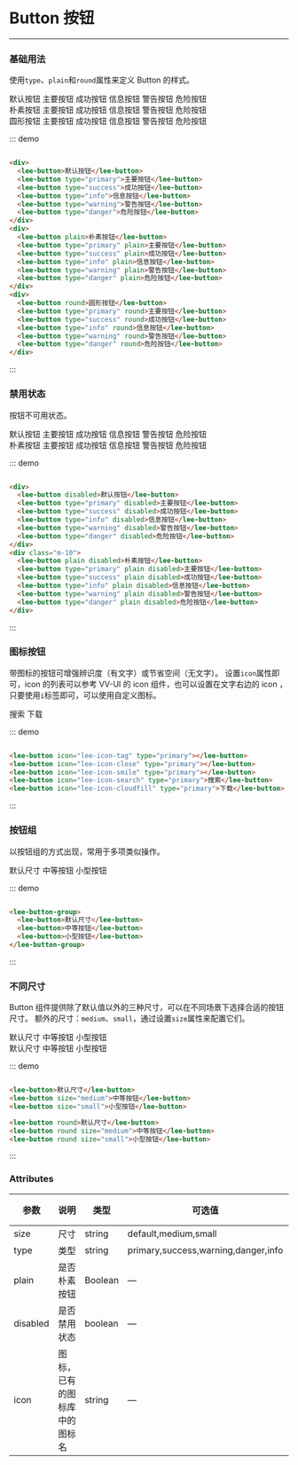 # Button 按钮
----
### 基础用法
使用```type```、```plain```和```round```属性来定义 Button 的样式。

<div class="demo-block">
  <div>
    <lee-button>默认按钮</lee-button>
    <lee-button type="primary">主要按钮</lee-button>
    <lee-button type="success">成功按钮</lee-button>
    <lee-button type="info">信息按钮</lee-button>
    <lee-button type="warning">警告按钮</lee-button>
    <lee-button type="danger">危险按钮</lee-button>
  </div>
  <div class="m-10">
    <lee-button plain>朴素按钮</lee-button>
    <lee-button type="primary" plain>主要按钮</lee-button>
    <lee-button type="success" plain>成功按钮</lee-button>
    <lee-button type="info" plain>信息按钮</lee-button>
    <lee-button type="warning" plain>警告按钮</lee-button>
    <lee-button type="danger" plain>危险按钮</lee-button>
  </div>
  <div class="m-10">
    <lee-button round>圆形按钮</lee-button>
    <lee-button type="primary" round>主要按钮</lee-button>
    <lee-button type="success" round>成功按钮</lee-button>
    <lee-button type="info" round>信息按钮</lee-button>
    <lee-button type="warning" round>警告按钮</lee-button>
    <lee-button type="danger" round>危险按钮</lee-button>
  </div>
</div>

::: demo
```html

<div>
  <lee-button>默认按钮</lee-button>
  <lee-button type="primary">主要按钮</lee-button>
  <lee-button type="success">成功按钮</lee-button>
  <lee-button type="info">信息按钮</lee-button>
  <lee-button type="warning">警告按钮</lee-button>
  <lee-button type="danger">危险按钮</lee-button>
</div>
<div>
  <lee-button plain>朴素按钮</lee-button>
  <lee-button type="primary" plain>主要按钮</lee-button>
  <lee-button type="success" plain>成功按钮</lee-button>
  <lee-button type="info" plain>信息按钮</lee-button>
  <lee-button type="warning" plain>警告按钮</lee-button>
  <lee-button type="danger" plain>危险按钮</lee-button>
</div>
<div>
  <lee-button round>圆形按钮</lee-button>
  <lee-button type="primary" round>主要按钮</lee-button>
  <lee-button type="success" round>成功按钮</lee-button>
  <lee-button type="info" round>信息按钮</lee-button>
  <lee-button type="warning" round>警告按钮</lee-button>
  <lee-button type="danger" round>危险按钮</lee-button>
</div>

```
:::

### 禁用状态

按钮不可用状态。

<div class="demo-block">
  <div>
    <lee-button disabled>默认按钮</lee-button>
    <lee-button type="primary" disabled>主要按钮</lee-button>
    <lee-button type="success" disabled>成功按钮</lee-button>
    <lee-button type="info" disabled>信息按钮</lee-button>
    <lee-button type="warning" disabled>警告按钮</lee-button>
    <lee-button type="danger" disabled>危险按钮</lee-button>
  </div>
  <div class="m-10">
    <lee-button plain disabled>朴素按钮</lee-button>
    <lee-button type="primary" plain disabled>主要按钮</lee-button>
    <lee-button type="success" plain disabled>成功按钮</lee-button>
    <lee-button type="info" plain disabled>信息按钮</lee-button>
    <lee-button type="warning" plain disabled>警告按钮</lee-button>
    <lee-button type="danger" plain disabled>危险按钮</lee-button>
  </div>
</div>

::: demo
```html

<div>
  <lee-button disabled>默认按钮</lee-button>
  <lee-button type="primary" disabled>主要按钮</lee-button>
  <lee-button type="success" disabled>成功按钮</lee-button>
  <lee-button type="info" disabled>信息按钮</lee-button>
  <lee-button type="warning" disabled>警告按钮</lee-button>
  <lee-button type="danger" disabled>危险按钮</lee-button>
</div>
<div class="m-10">
  <lee-button plain disabled>朴素按钮</lee-button>
  <lee-button type="primary" plain disabled>主要按钮</lee-button>
  <lee-button type="success" plain disabled>成功按钮</lee-button>
  <lee-button type="info" plain disabled>信息按钮</lee-button>
  <lee-button type="warning" plain disabled>警告按钮</lee-button>
  <lee-button type="danger" plain disabled>危险按钮</lee-button>
</div>

```
:::

### 图标按钮
带图标的按钮可增强辨识度（有文字）或节省空间（无文字）。
设置```icon```属性即可，icon 的列表可以参考 VV-UI 的 icon 组件，也可以设置在文字右边的 icon ，只要使用```i```标签即可，可以使用自定义图标。
<div class="demo-block">
  <lee-button icon="lee-icon-tag" type="primary"></lee-button>
  <lee-button icon="lee-icon-close" type="primary"></lee-button>
  <lee-button icon="lee-icon-smile" type="primary"></lee-button>
  <lee-button icon="lee-icon-search" type="primary">搜索</lee-button>
  <lee-button icon="lee-icon-cloudfill" type="primary">下载</lee-button>
</div>

::: demo
```html

<lee-button icon="lee-icon-tag" type="primary"></lee-button>
<lee-button icon="lee-icon-close" type="primary"></lee-button>
<lee-button icon="lee-icon-smile" type="primary"></lee-button>
<lee-button icon="lee-icon-search" type="primary">搜索</lee-button>
<lee-button icon="lee-icon-cloudfill" type="primary">下载</lee-button>

```
:::

### 按钮组
以按钮组的方式出现，常用于多项类似操作。
<div class="demo-block">
  <lee-button-group>
    <lee-button>默认尺寸</lee-button>
    <lee-button>中等按钮</lee-button>
    <lee-button>小型按钮</lee-button>
  </lee-button-group>
</div>

::: demo
```html

<lee-button-group>
  <lee-button>默认尺寸</lee-button>
  <lee-button>中等按钮</lee-button>
  <lee-button>小型按钮</lee-button>
</lee-button-group>
```
:::

### 不同尺寸

Button 组件提供除了默认值以外的三种尺寸，可以在不同场景下选择合适的按钮尺寸。
额外的尺寸：```medium```、```small```，通过设置```size```属性来配置它们。
<div class="demo-block">
  <div class="m-10">
    <lee-button>默认尺寸</lee-button>
    <lee-button size="medium">中等按钮</lee-button>
    <lee-button size="small">小型按钮</lee-button>
  </div>
  <div class="m-10">
    <lee-button round>默认尺寸</lee-button>
    <lee-button round size="medium">中等按钮</lee-button>
    <lee-button round size="small">小型按钮</lee-button>
  </div>
</div>

::: demo
```html

<lee-button>默认尺寸</lee-button>
<lee-button size="medium">中等按钮</lee-button>
<lee-button size="small">小型按钮</lee-button>

<lee-button round>默认尺寸</lee-button>
<lee-button round size="medium">中等按钮</lee-button>
<lee-button round size="small">小型按钮</lee-button>
```
:::

### Attributes
| 参数      | 说明    | 类型      | 可选值       | 默认值   |
|---------- |-------- |---------- |-------------  |-------- |
| size     | 尺寸   | string  |   default,medium,small            |    —     |
| type     | 类型   | string    |   primary,success,warning,danger,info |     —    |
| plain     | 是否朴素按钮   | Boolean    | — | false   |
| disabled  | 是否禁用状态    | boolean   | —   | false   |
| icon  | 图标，已有的图标库中的图标名 | string   |  —  |  —  |
